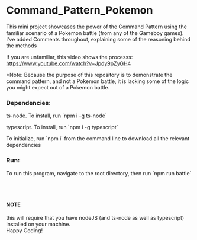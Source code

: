 # Command_Pattern_Pokemon
This mini project showcases the power of the Command Pattern using the familiar scenario of a Pokemon battle (from any of the Gameboy games). I've added Comments throughout, explaining some of the reasoning behind the methods

If you are unfamiliar, this video shows the processs: https://www.youtube.com/watch?v=Jpdy9pZyGH4

*Note: Because the purpose of this repository is to demonstrate the command pattern, and not a Pokemon battle, it is lacking some of the logic you might expect out of a Pokemon battle.

### Dependencies:
<p>ts-node. To install, run `npm i -g ts-node` </p>
<p>typescript. To install, run `npm i -g typescript`</p>
<p>To initialize, run `npm i` from the command line to download all the relevant dependencies</p>


### Run:
<p>To run this program, navigate to the root directory, then run `npm run battle`</p><br /><br />

#### NOTE
<p>this will require that you have nodeJS (and ts-node as well as typescript) installed on your machine.<br />
Happy Coding!</p>
